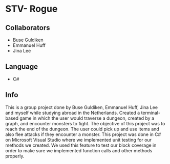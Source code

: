 # **STV- Rogue**
## Collaborators
- Buse Guldiken
- Emmanuel Huff
- Jina Lee
## Language
- C#
## Info
This is a group project done by Buse Guldiken, Emmanuel Huff, Jina Lee and myself while studying abroad in the Netherlands. Created a terminal-based game in which the user would traverse a dungeon, created by a graph, and encounter monsters to fight. The objective of this project was to reach the end of the dungeon. The user could pick up and use items and also flee attacks if they encounter a monster. This project was done in C# on Microsoft Visual Studio where we implemented unit testing for our methods we created. We used this feature to test our block coverage in order to make sure we implemented function calls and other methods properly.
